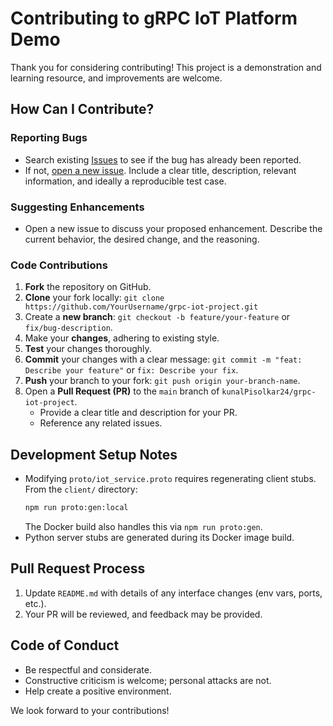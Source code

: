 
# Contributing to gRPC IoT Platform Demo

Thank you for considering contributing! This project is a demonstration and learning resource, and improvements are welcome.

## How Can I Contribute?

### Reporting Bugs

*   Search existing [Issues](https://github.com/kunalPisolkar24/grpc-iot-project/issues) to see if the bug has already been reported.
*   If not, [open a new issue](https://github.com/kunalPisolkar24/grpc-iot-project/issues/new). Include a clear title, description, relevant information, and ideally a reproducible test case.

### Suggesting Enhancements

*   Open a new issue to discuss your proposed enhancement. Describe the current behavior, the desired change, and the reasoning.

### Code Contributions

1.  **Fork** the repository on GitHub.
2.  **Clone** your fork locally: `git clone https://github.com/YourUsername/grpc-iot-project.git`
3.  Create a **new branch**: `git checkout -b feature/your-feature` or `fix/bug-description`.
4.  Make your **changes**, adhering to existing style.
5.  **Test** your changes thoroughly.
6.  **Commit** your changes with a clear message: `git commit -m "feat: Describe your feature"` or `fix: Describe your fix`.
7.  **Push** your branch to your fork: `git push origin your-branch-name`.
8.  Open a **Pull Request (PR)** to the `main` branch of `kunalPisolkar24/grpc-iot-project`.
    *   Provide a clear title and description for your PR.
    *   Reference any related issues.

## Development Setup Notes

*   Modifying `proto/iot_service.proto` requires regenerating client stubs. From the `client/` directory:
    ```bash
    npm run proto:gen:local
    ```
    The Docker build also handles this via `npm run proto:gen`.
*   Python server stubs are generated during its Docker image build.

## Pull Request Process

1.  Update `README.md` with details of any interface changes (env vars, ports, etc.).
2.  Your PR will be reviewed, and feedback may be provided.

## Code of Conduct

*   Be respectful and considerate.
*   Constructive criticism is welcome; personal attacks are not.
*   Help create a positive environment.

We look forward to your contributions!